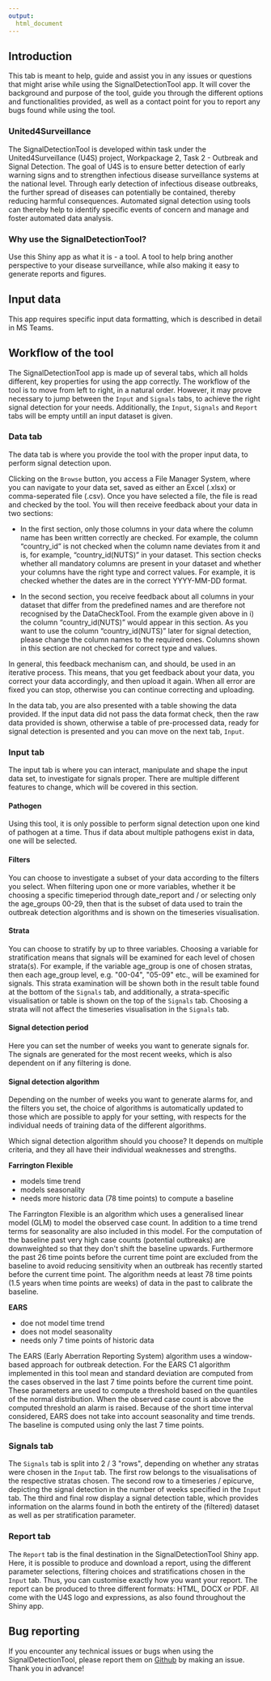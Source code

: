 ```yaml
---
output: 
  html_document
---
```


## Introduction
This tab is meant to help, guide and assist you in any issues or questions that might arise while using the SignalDetectionTool app. It will cover the background and purpose of the tool, guide you through the different options and functionalities provided, as well as a contact point for you to report any bugs found while using the tool.

### United4Surveillance 
The SignalDetectionTool is developed within task under the United4Surveillance (U4S) project, Workpackage 2, Task 2 - Outbreak and Signal Detection. The goal of U4S is to ensure better detection of early warning signs and to strengthen infectious disease surveillance systems at the national level. Through early detection of infectious disease outbreaks, the further spread of diseases can potentially be contained, thereby reducing harmful consequences. Automated signal detection using tools can thereby help to identify specific events of concern and manage and foster automated data analysis. 

### Why use the SignalDetectionTool? 
Use this Shiny app as what it is - a tool. A tool to help bring another perspective to your disease surveillance, while also making it easy to generate reports and figures.

## Input data
This app requires specific input data formatting, which is described in detail in MS Teams.

## Workflow of the tool
The SignalDetectionTool app is made up of several tabs, which all holds different, key properties for using the app correctly. 
The workflow of the tool is to move from left to right, in a natural order. However, it may prove necessary to jump between the `Input` and `Signals` tabs, to achieve the right signal detection for your needs.
Additionally, the `Input`, `Signals` and `Report` tabs will be empty untill an input dataset is given.

### Data tab
The data tab is where you provide the tool with the proper input data, to perform signal detection upon. 

Clicking on the `Browse` button, you access a File Manager System, where you can navigate to your data set, saved as either an Excel (.xlsx) or comma-seperated file (.csv). 
Once you have selected a file, the file is read and checked by the tool. You will then receive feedback about your data in two sections: 

* In the first section, only those columns in your data where the column name has been written correctly are checked. For example, the column “country_id” is not checked when the column name deviates from it and is, for example, “country_id(NUTS)” in your dataset. This section checks whether all mandatory columns are present in your dataset and whether your columns have the right type and correct values. For example, it is checked whether the dates are in the correct YYYY-MM-DD format.

* In the second section, you receive feedback about all columns in your dataset that differ from the predefined names and are therefore not recognised by the DataCheckTool. From the example given above in i) the column “country_id(NUTS)” would appear in this section. As you want to use the column “country_id(NUTS)” later for signal detection, please change the column names to the required ones. Columns shown in this section are not checked for correct type and values.

In general, this feedback mechanism can, and should, be used in an iterative process. This means, that you get feedback about your data, you correct your data accordingly, and then upload it again. When all error are fixed you can stop, otherwise you can continue correcting and uploading.

In the data tab, you are also presented with a table showing the data provided. If the input data did not pass the data format check, then the raw data provided is shown, otherwise a table of pre-processed data, ready for signal detection is presented and you can move on the next tab, `Input`.

### Input tab 
The input tab is where you can interact, manipulate and shape the input data set, to investigate for signals proper. There are multiple different features to change, which will be covered in this section.

#### Pathogen
Using this tool, it is only possible to perform signal detection upon one kind of pathogen at a time. Thus if data about multiple pathogens exist in data, one will be selected. 

#### Filters
You can choose to investigate a subset of your data according to the filters you select. When filtering upon one or more variables, whether it be choosing a specific timeperiod through date_report and / or selecting only the age_groups 00-29, then that is the subset of data used to train the outbreak detection algorithms and is shown on the timeseries visualisation.

#### Strata
You can choose to stratify by up to three variables. Choosing a variable for stratification means that signals will be examined for each level of chosen strata(s). For example, if the variable age_group is one of chosen stratas, then each age_group level, e.g. "00-04", "05-09" etc., will be examined for signals. This strata examination will be shown both in the result table found at the bottom of the `Signals` tab, and additionally, a strata-specific visualisation or table is shown on the top of the `Signals` tab. Choosing a strata will not affect the timeseries visualisation in the `Signals` tab.

#### Signal detection period
Here you can set the number of weeks you want to generate signals for. The signals are generated for the most recent weeks, which is also dependent on if any filtering is done.

#### Signal detection algorithm
Depending on the number of weeks you want to generate alarms for, and the filters you set, the choice of algorithms is automatically updated to those which are possible to apply for your setting, with respects for the individual needs of training data of the different algorithms.

Which signal detection algorithm should you choose? It depends on multiple criteria, and they all have their individual weaknesses and strengths. 

**Farrington Flexible**
- models time trend
- models seasonality
- needs more historic data (78 time points) to compute a baseline

The Farrington Flexible is an algorithm which uses a generalised linear model (GLM) to model the observed case count. In addition to a time trend terms for seasonality are also included in this model. For the computation of the baseline past very high case counts (potential outbreaks) are downweighted so that they don't shift the baseline upwards. Furthermore the past 26 time points before the current time point are excluded from the baseline to avoid reducing sensitivity when an outbreak has recently started before the current time point. The algorithm needs at least 78 time points (1.5 years when time points are weeks) of data in the past to calibrate the baseline.  

**EARS**
- doe not model time trend
- does not model seasonality
- needs only 7 time points of historic data 

The EARS (Early Aberration Reporting System) algorithm uses a window-based approach for outbreak detection. For the EARS C1 algorithm implemented in this tool mean and standard deviation are computed from the cases observed in the last 7 time points before the current time point. These parameters are used to compute a threshold based on the quantiles of the normal distribution. When the observed case count is above the computed threshold an alarm is raised. Because of the short time interval considered, EARS does not take into account seasonality and time trends. The baseline is computed using only the last 7 time points.

### Signals tab
The `Signals` tab is split into 2 / 3 "rows", depending on whether any stratas were chosen in the `Input` tab. The first row belongs to the visualisations of the respective stratas chosen. 
The second row to a timeseries / epicurve, depicting the signal detection in the number of weeks specified in the `Input` tab.
The third and final row display a signal detection table, which provides information on the alarms found in both the entirety of the (filtered) dataset as well as per stratification parameter.

### Report tab
The `Report` tab is the final destination in the SignalDetectionTool Shiny app. Here, it is possible to produce and download a report, using the different parameter selections, filtering choices and stratifications chosen in the `Input` tab. Thus, you can customise exactly how you want your report. 
The report can be produced to three different formats: HTML, DOCX or PDF. All come with the U4S logo and expressions, as also found throughout the Shiny app. 

## Bug reporting
If you encounter any technical issues or bugs when using the SignalDetectionTool, please report them on [Github](https://github.com/United4Surveillance/signal-detection-evaluation-tool/issues/new/choose) by making an issue. 
Thank you in advance!


